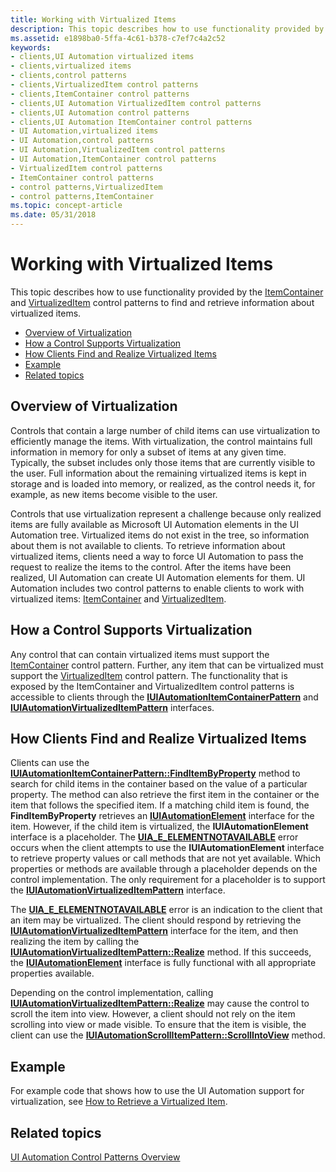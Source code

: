 ```yaml
---
title: Working with Virtualized Items
description: This topic describes how to use functionality provided by the ItemContainer and VirtualizedItem control patterns to find and retrieve information about virtualized items.
ms.assetid: e1898ba0-5ffa-4c61-b378-c7ef7c4a2c52
keywords:
- clients,UI Automation virtualized items
- clients,virtualized items
- clients,control patterns
- clients,VirtualizedItem control patterns
- clients,ItemContainer control patterns
- clients,UI Automation VirtualizedItem control patterns
- clients,UI Automation control patterns
- clients,UI Automation ItemContainer control patterns
- UI Automation,virtualized items
- UI Automation,control patterns
- UI Automation,VirtualizedItem control patterns
- UI Automation,ItemContainer control patterns
- VirtualizedItem control patterns
- ItemContainer control patterns
- control patterns,VirtualizedItem
- control patterns,ItemContainer
ms.topic: concept-article
ms.date: 05/31/2018
---
```


# Working with Virtualized Items

This topic describes how to use functionality provided by the [ItemContainer](uiauto-implementingitemcontainer.md) and [VirtualizedItem](uiauto-implementingvirtualizeditem.md) control patterns to find and retrieve information about virtualized items.

-   [Overview of Virtualization](#overview-of-virtualization)
-   [How a Control Supports Virtualization](#how-a-control-supports-virtualization)
-   [How Clients Find and Realize Virtualized Items](#how-clients-find-and-realize-virtualized-items)
-   [Example](#example)
-   [Related topics](#related-topics)

## Overview of Virtualization

Controls that contain a large number of child items can use virtualization to efficiently manage the items. With virtualization, the control maintains full information in memory for only a subset of items at any given time. Typically, the subset includes only those items that are currently visible to the user. Full information about the remaining virtualized items is kept in storage and is loaded into memory, or realized, as the control needs it, for example, as new items become visible to the user.

Controls that use virtualization represent a challenge because only realized items are fully available as Microsoft UI Automation elements in the UI Automation tree. Virtualized items do not exist in the tree, so information about them is not available to clients. To retrieve information about virtualized items, clients need a way to force UI Automation to pass the request to realize the items to the control. After the items have been realized, UI Automation can create UI Automation elements for them. UI Automation includes two control patterns to enable clients to work with virtualized items: [ItemContainer](uiauto-implementingitemcontainer.md) and [VirtualizedItem](uiauto-implementingvirtualizeditem.md).

## How a Control Supports Virtualization

Any control that can contain virtualized items must support the [ItemContainer](uiauto-implementingitemcontainer.md) control pattern. Further, any item that can be virtualized must support the [VirtualizedItem](uiauto-implementingvirtualizeditem.md) control pattern. The functionality that is exposed by the ItemContainer and VirtualizedItem control patterns is accessible to clients through the [**IUIAutomationItemContainerPattern**](/windows/desktop/api/UIAutomationClient/nn-uiautomationclient-iuiautomationitemcontainerpattern) and [**IUIAutomationVirtualizedItemPattern**](/windows/desktop/api/UIAutomationClient/nn-uiautomationclient-iuiautomationvirtualizeditempattern) interfaces.

## How Clients Find and Realize Virtualized Items

Clients can use the [**IUIAutomationItemContainerPattern::FindItemByProperty**](/windows/desktop/api/UIAutomationClient/nf-uiautomationclient-iuiautomationitemcontainerpattern-finditembyproperty) method to search for child items in the container based on the value of a particular property. The method can also retrieve the first item in the container or the item that follows the specified item. If a matching child item is found, the **FindItemByProperty** retrieves an [**IUIAutomationElement**](/windows/desktop/api/UIAutomationClient/nn-uiautomationclient-iuiautomationelement) interface for the item. However, if the child item is virtualized, the **IUIAutomationElement** interface is a placeholder. The [**UIA\_E\_ELEMENTNOTAVAILABLE**](uiauto-error-codes.md) error occurs when the client attempts to use the **IUIAutomationElement** interface to retrieve property values or call methods that are not yet available. Which properties or methods are available through a placeholder depends on the control implementation. The only requirement for a placeholder is to support the [**IUIAutomationVirtualizedItemPattern**](/windows/desktop/api/UIAutomationClient/nn-uiautomationclient-iuiautomationvirtualizeditempattern) interface.

The [**UIA\_E\_ELEMENTNOTAVAILABLE**](uiauto-error-codes.md) error is an indication to the client that an item may be virtualized. The client should respond by retrieving the [**IUIAutomationVirtualizedItemPattern**](/windows/desktop/api/UIAutomationClient/nn-uiautomationclient-iuiautomationvirtualizeditempattern) interface for the item, and then realizing the item by calling the [**IUIAutomationVirtualizedItemPattern::Realize**](/windows/desktop/api/UIAutomationClient/nf-uiautomationclient-iuiautomationvirtualizeditempattern-realize) method. If this succeeds, the [**IUIAutomationElement**](/windows/desktop/api/UIAutomationClient/nn-uiautomationclient-iuiautomationelement) interface is fully functional with all appropriate properties available.

Depending on the control implementation, calling [**IUIAutomationVirtualizedItemPattern::Realize**](/windows/desktop/api/UIAutomationClient/nf-uiautomationclient-iuiautomationvirtualizeditempattern-realize) may cause the control to scroll the item into view. However, a client should not rely on the item scrolling into view or made visible. To ensure that the item is visible, the client can use the [**IUIAutomationScrollItemPattern::ScrollIntoView**](/windows/desktop/api/UIAutomationClient/nf-uiautomationclient-iuiautomationscrollitempattern-scrollintoview) method.

## Example

For example code that shows how to use the UI Automation support for virtualization, see [How to Retrieve a Virtualized Item](uiauto-howto-retrieve-virtualized-item.md).

## Related topics

<dl> <dt>

[UI Automation Control Patterns Overview](uiauto-controlpatternsoverview.md)
</dt> </dl>

 

 




